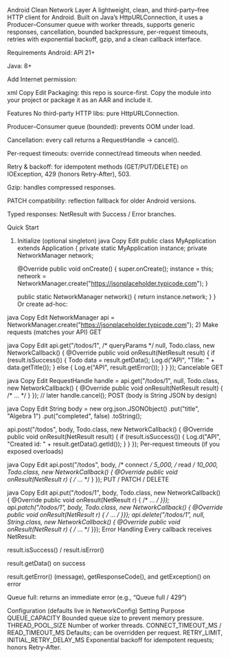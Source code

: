 Android Clean Network Layer
A lightweight, clean, and third-party–free HTTP client for Android.
Built on Java’s HttpURLConnection, it uses a Producer–Consumer queue with worker threads, supports generic responses, cancellation, bounded backpressure, per-request timeouts, retries with exponential backoff, gzip, and a clean callback interface.

Requirements
Android: API 21+

Java: 8+

Add Internet permission:

xml
Copy
Edit
<uses-permission android:name="android.permission.INTERNET" />
Packaging: this repo is source-first. Copy the module into your project or package it as an AAR and include it.

Features
No third-party HTTP libs: pure HttpURLConnection.

Producer–Consumer queue (bounded): prevents OOM under load.

Cancellation: every call returns a RequestHandle → cancel().

Per-request timeouts: override connect/read timeouts when needed.

Retry & backoff: for idempotent methods (GET/PUT/DELETE) on IOException, 429 (honors Retry-After), 503.

Gzip: handles compressed responses.

PATCH compatibility: reflection fallback for older Android versions.

Typed responses: NetResult<T> with Success / Error branches.

Quick Start
1) Initialize (optional singleton)
java
Copy
Edit
public class MyApplication extends Application {
    private static MyApplication instance;
    private NetworkManager network;

    @Override public void onCreate() {
        super.onCreate();
        instance = this;
        network = NetworkManager.create("https://jsonplaceholder.typicode.com");
    }

    public static NetworkManager network() { return instance.network; }
}
Or create ad-hoc:

java
Copy
Edit
NetworkManager api = NetworkManager.create("https://jsonplaceholder.typicode.com");
2) Make requests (matches your API)
GET

java
Copy
Edit
api.get("/todos/1", /* queryParams */ null, Todo.class,
    new NetworkCallback<Todo>() {
        @Override public void onResult(NetResult<Todo> result) {
            if (result.isSuccess()) {
                Todo data = result.getData();
                Log.d("API", "Title: " + data.getTitle());
            } else {
                Log.e("API", result.getError());
            }
        }
    });
Cancelable GET

java
Copy
Edit
RequestHandle handle = api.get("/todos/1", null, Todo.class,
    new NetworkCallback<Todo>() {
        @Override public void onResult(NetResult<Todo> result) { /* ... */ }
    });
// later
handle.cancel();
POST (body is String JSON by design)

java
Copy
Edit
String body = new org.json.JSONObject()
        .put("title", "Algebra 1")
        .put("completed", false)
        .toString();

api.post("/todos", body, Todo.class,
    new NetworkCallback<Todo>() {
        @Override public void onResult(NetResult<Todo> result) {
            if (result.isSuccess()) {
                Log.d("API", "Created id: " + result.getData().getId());
            }
        }
    });
Per-request timeouts (if you exposed overloads)

java
Copy
Edit
api.post("/todos", body, /* connect */ 5_000, /* read */ 10_000,
    Todo.class, new NetworkCallback<Todo>() { @Override public void onResult(NetResult<Todo> r) { /* ... */ } });
PUT / PATCH / DELETE

java
Copy
Edit
api.put("/todos/1", body,  Todo.class, new NetworkCallback<Todo>()  { @Override public void onResult(NetResult<Todo> r) { /* ... */ }});
api.patch("/todos/1", body, Todo.class, new NetworkCallback<Todo>() { @Override public void onResult(NetResult<Todo> r) { /* ... */ }});
api.delete("/todos/1", null, String.class, new NetworkCallback<String>() { @Override public void onResult(NetResult<String> r) { /* ... */ }});
Error Handling
Every callback receives NetResult<T>:

result.isSuccess() / result.isError()

result.getData() on success

result.getError() (message), getResponseCode(), and getException() on error

Queue full: returns an immediate error (e.g., “Queue full / 429”)

Configuration (defaults live in NetworkConfig)
Setting	Purpose
QUEUE_CAPACITY	Bounded queue size to prevent memory pressure.
THREAD_POOL_SIZE	Number of worker threads.
CONNECT_TIMEOUT_MS / READ_TIMEOUT_MS	Defaults; can be overridden per request.
RETRY_LIMIT, INITIAL_RETRY_DELAY_MS	Exponential backoff for idempotent requests; honors Retry-After.
